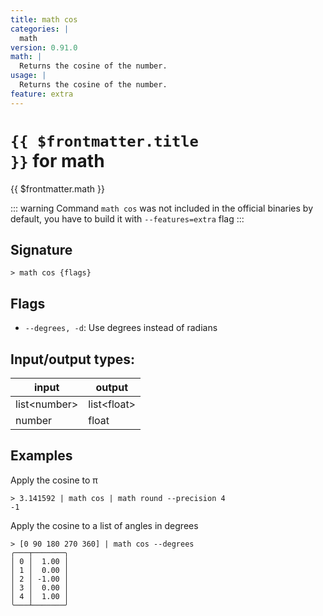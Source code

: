 ```yaml
---
title: math cos
categories: |
  math
version: 0.91.0
math: |
  Returns the cosine of the number.
usage: |
  Returns the cosine of the number.
feature: extra
---
```

<!-- This file is automatically generated. Please edit the command in https://github.com/nushell/nushell instead. -->

# <code>{{ $frontmatter.title }}</code> for math

<div class='command-title'>{{ $frontmatter.math }}</div>


::: warning
 Command `math cos` was not included in the official binaries by default, you have to build it with `--features=extra` flag
:::
## Signature

```> math cos {flags} ```

## Flags

 -  `--degrees, -d`: Use degrees instead of radians


## Input/output types:

| input        | output      |
| ------------ | ----------- |
| list\<number\> | list\<float\> |
| number       | float       |
## Examples

Apply the cosine to π
```nu
> 3.141592 | math cos | math round --precision 4
-1
```

Apply the cosine to a list of angles in degrees
```nu
> [0 90 180 270 360] | math cos --degrees
╭───┬───────╮
│ 0 │  1.00 │
│ 1 │  0.00 │
│ 2 │ -1.00 │
│ 3 │  0.00 │
│ 4 │  1.00 │
╰───┴───────╯

```
